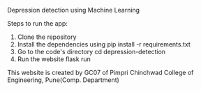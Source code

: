 Depression detection using Machine Learning

Steps to run the app:

1. Clone the repository
2. Install the dependencies using
   pip install -r requirements.txt
3. Go to the code's directory
   cd depression-detection
4. Run the website
   flask run

This website is created by GC07 of Pimpri Chinchwad College of Engineering, Pune(Comp. Department)
